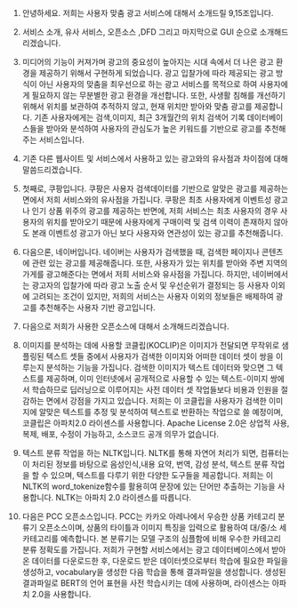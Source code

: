 1. 안녕하세요. 저희는 사용자 맞춤 광고 서비스에 대해서 소개드릴 9,15조입니다.
2. 서비스 소개, 유사 서비스, 오픈소스 ,DFD 그리고 마지막으로 GUI 순으로 소개해드리겠습니다.
3. 미디어의 기능이 커져가며 광고의 중요성이 높아지는 시대 속에서 더 나은 광고 환경을 제공하기 위해서 구현하게 되었습니다. 광고 입찰가에 따라 제공되는 광고 방식이 아닌 사용자의 맞춤을 최우선으로 하는 광고 서비스를 목적으로 하여 사용자에게 필요하지 않는 무분별한 광고 환경을 개선합니다.
 또한, 사생활 침해를 개선하기 위해서 위치를 보관하여 추적하지 않고, 현재 위치만 받아와 맞춤 광고를 제공합니다. 기존 사용자에게는 검색,이미지, 최근 3개월간의 위치 검색어 기록 데이터베이스들을 받아와 분석하여 사용자의 관심도가 높은 키워드를 기반으로 광고를 추천해주는 서비스입니다.

4. 기존 다른 웹사이트 및 서비스에서 사용하고 있는 광고와의 유사점과 차이점에 대해 말씀드리겠습니다.
5. 첫째로, 쿠팡입니다. 쿠팡은 사용자 검색데이터를 기반으로 알맞은 광고를 제공하는 면에서 저희 서비스와의 유사점을 가집니다. 쿠팡은 최초 사용자에게 이벤트성 광고나 인기 상품 위주의 광고를 제공하는 반면에, 저희 서비스는 최초 사용자의 경우 사용자의 위치를 받아오기 때문에  사용자에게 구매이력 및 검색 이력이 존재하지 않아도 본래 이벤트성 광고가 아닌 보다 사용자와 연관성이 있는 광고를 추천해줍니다.
6. 다음으론, 네이버입니다. 네이버는 사용자가 검색했을 때, 검색한 페이지나 콘텐츠에 관련 있는 광고를 제공해줍니다. 또한, 사용자가 있는 위치를 받아와 주변 지역의 가게를 광고해준다는 면에서 저희 서비스와 유사점을 가집니다.
 하지만, 네이버에서는 광고자의 입찰가에 따라 광고 노출 순서 및 우선순위가 결정되는 등 사용자 이외에 고려되는 조건이 있지만, 저희의 서비스는 사용자 이외의 정보들은 배제하여 광고를 추천해주는 사용자 기반 광고입니다.

7. 다음으로 저희가 사용한 오픈소스에 대해서 소개해드리겠습니다.
8. 이미지를 분석하는 데에 사용할 코클립(KOCLIP)은 이미지가 전달되면 무작위로 샘플링된 텍스트 셋들 중에서 사용자가 검색한 이미지와 어떠한 데이터 셋이 쌍을 이루는지 분석하는 기능을 가집니다. 검색한 이미지가 텍스트 데이터와 맞으면 그 텍스트를 제공하며, 이미 인터넷에서 공개적으로 사용할 수 있는 텍스트-이미지 쌍에서 학습하므로 딥러닝으로 이루어지는 사전 데이터 셋 작업들보다 비용과 인원을 절감하는 면에서 강점을 가지고 있습니다.
저희는 이 코클립을 사용자가 검색한 이미지에 알맞은 텍스트를 추정 및 분석하여 텍스트로 반환하는 작업으로 쓸 예정이며, 코클립은 아파치2.0 라이센스를 사용합니다.
Apache License 2.0은 상업적 사용, 복제, 배포, 수정이 가능하고, 소스코드 공개 의무가 없습니다.
9. 텍스트 분류 작업을 하는 NLTK입니다. NLTK를 통해 자연어 처리가 되면, 컴퓨터는 이 처리된 정보를 바탕으로 음성인식,내용 요약, 번역, 감성 분석, 텍스트 분류 작업을 할 수 있으며, 텍스트를 다루기 위한 다양한 도구들을 제공합니다. 저희는 이 NLTK의 word_tokenize함수를 활용히여 문장에 있는 단어만 추출하는 기능을 사용합니다. NLTK는 아파치 2.0 라이센스를 따릅니다.
10. 다음은 PCC 오픈소스입니다. PCC는 카카오 아레나에서 우승한 상품 카테고리 분류기 오픈소스이며, 상품의 타이틀과 이미지 특징을 입력으로 활용하여 대/중/소 세 카테고리를 예측합니다. 본 분류기는 모델 구조의 심플함에 비해 우수한 카테고리 분류 정확도를 가집니다. 
 저희가 구현할 서비스에서는 광고 데이터베이스에서 받아온 데이터를 다운로드한 후, 다운로드 받은 데이터셋으로부터 학습에 필요한 파일을 생성하고, vocabulary을 생성한 다음 학습을 통해 결과파일을 생성합니다. 생성된 결과파일로 BERT의 언어 표현을 사전 학습시키는 데에 사용하며, 라이센스는 아파치 2.0을 사용합니다.